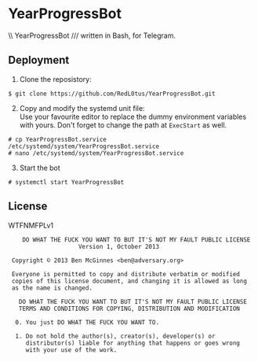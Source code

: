 YearProgressBot
===============

\\\ YearProgressBot /// written in Bash, for Telegram.

Deployment
----------

1. Clone the reposistory:
```
$ git clone https://github.com/RedL0tus/YearProgressBot.git
```

2. Copy and modify the systemd unit file:  
Use your favourite editor to replace the dummy environment variables with yours. Don't forget to change the path at `ExecStart` as well.
```
# cp YearProgressBot.service /etc/systemd/system/YearProgressBot.service
# nano /etc/systemd/system/YearProgressBot.service
```

3. Start the bot
```
# systemctl start YearProgressBot
```

License
-------

WTFNMFPLv1

```
    DO WHAT THE FUCK YOU WANT TO BUT IT'S NOT MY FAULT PUBLIC LICENSE
                    Version 1, October 2013

 Copyright © 2013 Ben McGinnes <ben@adversary.org>

 Everyone is permitted to copy and distribute verbatim or modified
 copies of this license document, and changing it is allowed as long
 as the name is changed.

   DO WHAT THE FUCK YOU WANT TO BUT IT'S NOT MY FAULT PUBLIC LICENSE
   TERMS AND CONDITIONS FOR COPYING, DISTRIBUTION AND MODIFICATION

  0. You just DO WHAT THE FUCK YOU WANT TO.

  1. Do not hold the author(s), creator(s), developer(s) or
     distributor(s) liable for anything that happens or goes wrong
     with your use of the work.
```

